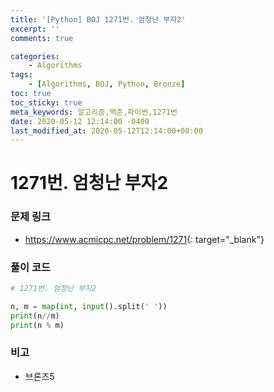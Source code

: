 ```yaml
---
title: '[Python] BOJ 1271번. 엄청난 부자2'
excerpt: ''
comments: true

categories:
    - Algorithms
tags:
    - [Algorithms, BOJ, Python, Bronze]
toc: true
toc_sticky: true
meta_keywords: 알고리즘,백준,파이썬,1271번
date: 2020-05-12 12:14:00 -0400
last_modified_at: 2020-05-12T12:14:00+08:00
---
```


# 1271번. 엄청난 부자2

### 문제 링크

-   <https://www.acmicpc.net/problem/1271>{: target="\_blank"}

### 풀이 코드

```python
# 1271번. 엄청난 부자2

n, m = map(int, input().split(' '))
print(n//m)
print(n % m)
```

### 비고

-   브론즈5
